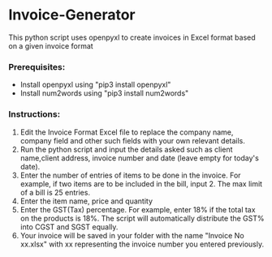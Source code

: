 # Invoice-Generator
This python script uses openpyxl to create invoices in Excel format based on a given invoice format


### Prerequisites:
* Install openpyxl using "pip3 install openpyxl"
* Install num2words using "pip3 install num2words"


### Instructions:
1. Edit the Invoice Format Excel file to replace the company name, company field and other such fields with your own relevant details.
2. Run the python script and input the details asked such as client name,client address, invoice number and date (leave empty for today's date).
3. Enter the number of entries of items to be done in the invoice. For example, if two items are to be included in the bill, input 2. The max limit of a bill is 25 entries. 
4. Enter the item name, price and quantity
5. Enter the GST(Tax) percentage. For example, enter 18% if the total tax on the products is 18%. The script will automatically distribute the GST% into CGST and SGST equally.
6. Your invoice will be saved in your folder with the name "Invoice No xx.xlsx" with xx representing the invoice number you entered previously. 
